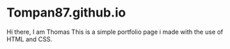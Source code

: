 # Tompan87.github.io

Hi there, I am Thomas
This is a simple portfolio page i made with the use of HTML and CSS.
